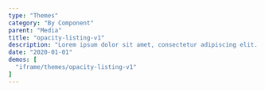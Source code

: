 ```yaml
---
type: "Themes"
category: "By Component"
parent: "Media"
title: "opacity-listing-v1"
description: "Lorem ipsum dolor sit amet, consectetur adipiscing elit. Nunc tempus laoreet leo sit amet iaculis."
date: "2020-01-01"
demos: [
  "iframe/themes/opacity-listing-v1"
]
---
```

